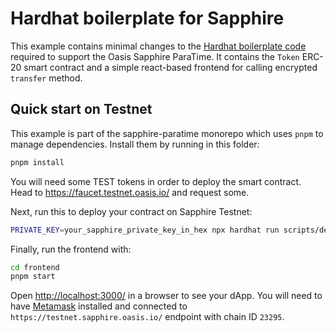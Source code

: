 # Hardhat boilerplate for Sapphire

This example contains minimal changes to the [Hardhat boilerplate code]
required to support the Oasis Sapphire ParaTime. It contains the `Token` ERC-20
smart contract and a simple react-based frontend for calling encrypted
`transfer` method.

## Quick start on Testnet

This example is part of the sapphire-paratime monorepo which uses `pnpm` to
manage dependencies. Install them by running in this folder:

```sh
pnpm install
```

You will need some TEST tokens in order to deploy the smart contract. Head to
https://faucet.testnet.oasis.io/ and request some.

Next, run this to deploy your contract on Sapphire Testnet:

```sh
PRIVATE_KEY=your_sapphire_private_key_in_hex npx hardhat run scripts/deploy.js --network sapphire-testnet
```

Finally, run the frontend with:

```sh
cd frontend
pnpm start
```

Open [http://localhost:3000/](http://localhost:3000/) in a browser to see your
dApp. You will need to have [Metamask](https://metamask.io) installed and
connected to `https://testnet.sapphire.oasis.io/` endpoint with chain ID
`23295`.

[Hardhat boilerplate code]: https://hardhat.org/tutorial

